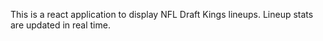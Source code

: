 This is a react application to display NFL Draft Kings lineups. Lineup stats are updated in real time.
